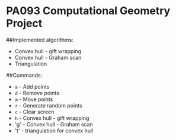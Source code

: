 # PA093 Computational Geometry Project 

##Implemented algorithms:

* Convex hull - gift wrapping
* Convex hull - Graham scan
* Triangulation

##Commands:

* `a` - Add points
* `d` - Remove points
* `m` - Move points
* `r` - Generate random points
* `c` - Clear screen
* `h` - Convex hull - gift wrapping
* 'g' - Convex hull - Graham scan
* 't' - triangulation for convex hull
